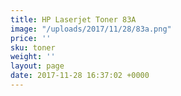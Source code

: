 ```yaml
---
title: HP Laserjet Toner 83A
image: "/uploads/2017/11/28/83a.png"
price: ''
sku: toner
weight: ''
layout: page
date: 2017-11-28 16:37:02 +0000
---
```

